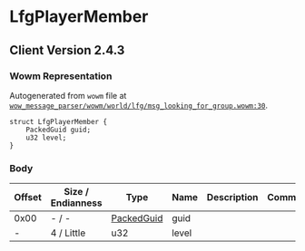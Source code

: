 # LfgPlayerMember

## Client Version 2.4.3

### Wowm Representation

Autogenerated from `wowm` file at [`wow_message_parser/wowm/world/lfg/msg_looking_for_group.wowm:30`](https://github.com/gtker/wow_messages/tree/main/wow_message_parser/wowm/world/lfg/msg_looking_for_group.wowm#L30).
```rust,ignore
struct LfgPlayerMember {
    PackedGuid guid;
    u32 level;
}
```
### Body

| Offset | Size / Endianness | Type | Name | Description | Comment |
| ------ | ----------------- | ---- | ---- | ----------- | ------- |
| 0x00 | - / - | [PackedGuid](../spec/packed-guid.md) | guid |  |  |
| - | 4 / Little | u32 | level |  |  |

